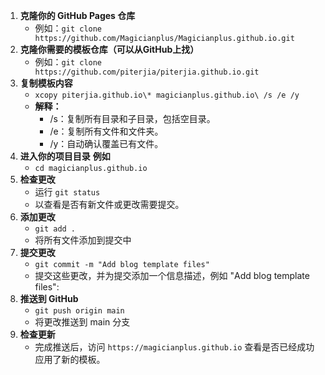 1. **克隆你的 GitHub Pages 仓库**
    - 例如：`git clone https://github.com/Magicianplus/Magicianplus.github.io.git`
2.  **克隆你需要的模板仓库（可以从GitHub上找）**
    - 例如：`git clone https://github.com/piterjia/piterjia.github.io.git`
3. **复制模板内容**
    - `xcopy piterjia.github.io\* magicianplus.github.io\ /s /e /y`
    - **解释：**
        - /s：复制所有目录和子目录，包括空目录。
        - /e：复制所有文件和文件夹。
        - /y：自动确认覆盖已有文件。
4. **进入你的项目目录**
    **例如**
    - `cd magicianplus.github.io`
5. **检查更改**
   - 运行 `git status` 
   - 以查看是否有新文件或更改需要提交。
6. **添加更改**
    - `git add .`
    - 将所有文件添加到提交中
7. **提交更改**
    - `git commit -m "Add blog template files"`
    - 提交这些更改，并为提交添加一个信息描述，例如 "Add blog template files":
8. **推送到 GitHub**
    - `git push origin main`
    - 将更改推送到 main 分支
9. **检查更新**
    - 完成推送后，访问 `https://magicianplus.github.io` 查看是否已经成功应用了新的模板。